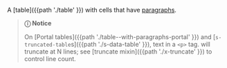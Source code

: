 A [table]({{path './table' }}) with cells that have [paragraphs](https://developer.mozilla.org/en-US/docs/Web/HTML/Element/p).

> **ⓘ Notice**
>
> On [Portal tables]({{path './table--with-paragraphs-portal' }}) and [`s-truncated-table`s]({{path './s-data-table' }}), text in a `<p>` tag. will truncate at N lines; see [truncate mixin]({{path './x-truncate' }}) to control line count.

<script src="{{path '/assets/_utils/js/open-ext-links-in-new-window.js'}}" />
